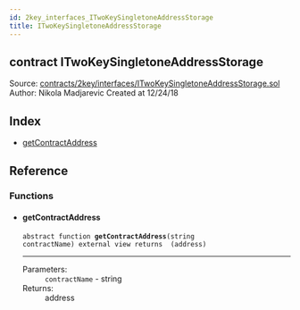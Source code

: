 ```yaml
---
id: 2key_interfaces_ITwoKeySingletoneAddressStorage
title: ITwoKeySingletoneAddressStorage
---
```


<div class="contract-doc"><div class="contract"><h2 class="contract-header"><span class="contract-kind">contract</span> ITwoKeySingletoneAddressStorage</h2><div class="source">Source: <a href="https://github.com/2keynet/web3-alpha/blob/v0.0.3/contracts/2key/interfaces/ITwoKeySingletoneAddressStorage.sol" target="_blank">contracts/2key/interfaces/ITwoKeySingletoneAddressStorage.sol</a></div><div class="author">Author: Nikola Madjarevic Created at 12/24/18</div></div><div class="index"><h2>Index</h2><ul><li><a href="2key_interfaces_ITwoKeySingletoneAddressStorage.html#getContractAddress">getContractAddress</a></li></ul></div><div class="reference"><h2>Reference</h2><div class="functions"><h3>Functions</h3><ul><li><div class="item function"><span id="getContractAddress" class="anchor-marker"></span><h4 class="name">getContractAddress</h4><div class="body"><code class="signature"><span>abstract </span>function <strong>getContractAddress</strong><span>(string contractName) </span><span>external </span><span>view </span><span>returns  (address) </span></code><hr/><dl><dt><span class="label-parameters">Parameters:</span></dt><dd><div><code>contractName</code> - string</div></dd><dt><span class="label-return">Returns:</span></dt><dd>address</dd></dl></div></div></li></ul></div></div></div>
